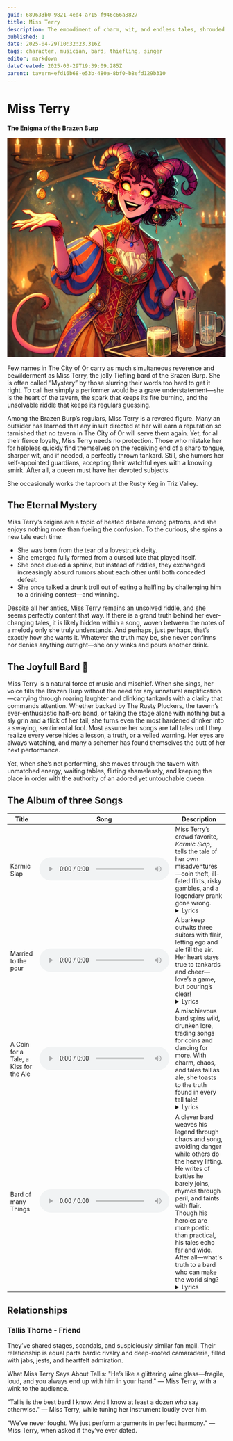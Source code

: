 ```yaml
---
guid: 689633b0-9821-4ed4-a715-f946c66a8827
title: Miss Terry
description: The embodiment of charm, wit, and endless tales, shrouded in mystery.
published: 1
date: 2025-04-29T10:32:23.316Z
tags: character, musician, bard, thiefling, singer
editor: markdown
dateCreated: 2025-03-29T19:39:09.285Z
parent: tavern=efd16b68-e53b-480a-8bf0-b8efd129b310
---
```


# Miss Terry
**The Enigma of the Brazen Burp**

![miss_terry_cartoon.webp](/images/characters/miss_terry_cartoon.webp)

Few names in The City of Or carry as much simultaneous reverence and bewilderment as Miss Terry, the jolly Tiefling bard of the Brazen Burp. She is often called “Mystery” by those slurring their words too hard to get it right. To call her simply a performer would be a grave understatement—she is the heart of the tavern, the spark that keeps its fire burning, and the unsolvable riddle that keeps its regulars guessing.

Among the Brazen Burp’s regulars, Miss Terry is a revered figure. Many an outsider has learned that any insult directed at her will earn  a reputation so tarnished that no  tavern in The City of Or will serve them again. Yet, for all their fierce loyalty, Miss Terry needs no protection. Those who mistake her for helpless quickly find themselves on the receiving end of a sharp tongue, sharper wit, and if needed, a perfectly thrown tankard. Still, she humors her self-appointed guardians, accepting their watchful eyes with a knowing smirk. After all, a queen must have her devoted subjects.

She occasionaly works the taproom at the Rusty Keg in Triz Valley.

## The Eternal Mystery

Miss Terry’s origins are a topic of heated debate among patrons, and she enjoys nothing more than fueling the confusion. To the curious, she spins a new tale each time:
- She was born from the tear of a lovestruck deity.
- She emerged fully formed from a cursed lute that played itself.
- She once dueled a sphinx, but instead of riddles, they exchanged increasingly absurd rumors about each other until both conceded defeat.
- She once talked a drunk troll out of eating a halfling by challenging him to a drinking contest—and winning.

Despite all her antics, Miss Terry remains an unsolved riddle, and she seems perfectly content that way. If there is a grand truth behind her ever-changing tales, it is likely hidden within a song, woven between the notes of a melody only she truly understands. And perhaps, just perhaps, that’s exactly how she wants it. Whatever the truth may be, she never confirms nor denies anything outright—she only winks and pours another drink.


## The Joyfull Bard 🎵 
Miss Terry is a natural force of music and mischief. When she sings, her voice fills the Brazen Burp without the need for any unnatural amplification—carrying through roaring laughter and clinking tankards with a clarity that commands attention. Whether backed by The Rusty Pluckers, the tavern’s ever-enthusiastic half-orc band, or taking the stage alone with nothing but a sly grin and a flick of her tail, she turns even the most hardened drinker into a swaying, sentimental fool. Most assume her songs are tall tales until they realize every verse hides a lesson, a truth, or a veiled warning. Her eyes are always watching, and many a schemer has found themselves the butt of her next performance.

Yet, when she’s not performing, she moves through the tavern with unmatched energy, waiting tables, flirting shamelessly, and keeping the place in order with the authority of an adored yet untouchable queen.

## The Album of three Songs
| Title | Song | Description |
| --- | --- | --- |
| Karmic Slap | <audio controls="1" controlslist="noplaybackrate" src="/music/karmic_slap_v2.mp3"></audio> | Miss Terry’s crowd favorite, *Karmic Slap*, tells the tale of her own misadventures—coin theft, ill-fated flirts, risky gambles, and a legendary prank gone wrong.<details><summary>Lyrics</summary>[Verse 1]<br />Oh, gather ye 'round and hear my plight, <br />Of folly, fate, and misplaced might! <br />I swiped a coin, thought none would see, <br />But karma had a slap for me!<br /><br />[Chorus]<br />The karmic slap, it comes around,<br />One swift crack and down ye go!<br />Think ye sly? Ye’ll kiss the ground,<br />For justice loves a good back-blow!<br /><br />[Verse 2]<br />I wooed a lad with words so sweet, <br />Swore my heart would ne’er retreat, <br />But just as I leaned in for a kiss, <br />His wife's slap said, "No, not like this!"<br /><br />[Chorus]<br />Ohhh, the karmic slap, it comes around, <br />One swift crack and down ye go!<br />Think ye sly? Ye’ll kiss the ground,<br />For justice loves a good back-blow!<br /><br />[Verse 3]<br />I wagered all on dice so bold, <br />Dreams of silver, dreams of gold! <br />But luck it laughed, the dice did sneer, <br />Now I owe more than I own, I fear!<br /><br />[Chorus]<br />Ohhh, the karmic slap, it comes around,<br />One swift crack and down ye go!<br />Think ye sly? Ye’ll kiss the ground,<br />For justice loves a good back-blow!<br /><br />[Verse 4]<br />A trick I played, so sharp, so grand, <br />Tied me mate’s boots with cunning hand! <br />But as he tripped, he flailed ‘round wide, <br />And sent me tumbling on my backside!<br /><br />[Chorus Variation]<br />Ohhh, the karmic slap, it comes around, <br />One swift crack and down ye go!<br />And when ye finally hit the ground<br />You'll meet with justices back-blow!<br /><br />[Outro]<br />So raise a glass, heed well this song, <br />What ye give shall come along! <br />For every prank and every trick, <br />Karma’s got a slap that’s quick!<br /><br />Huzzah!</details>|
|Married to the pour|<audio controls="1" controlslist="noplaybackrate" src="/music/miss_terry-married_to_the_pour.mp3"></audio>|A barkeep outwits three suitors with flair, letting ego and ale fill the air. Her heart stays true to tankards and cheer—love’s a game, but pouring’s clear!<details>	<summary>Lyrics</summary>[Verse 1]<br />Oh, I work the tables, I pour the ale,<br />I mop the floors and spin a tale.<br />But three fine fools came struttin’ in,<br />With grins as wide as a dragon’s sin.<br /><br />One was dashing, one was bold,<br />One had pockets lined with gold.<br />Each swore they’d steal my heart away,<br />But I just laughed and made ‘em pay.<br /><br />[Chorus]<br />So I poured ‘em a drink and I filled up their glasses,<br />Let ‘em compete like a trio of asses.<br />They bickered and bantered and begged me for more,<br />But I’m only in love with the sound of the pour!<br /><br />[Verse 2]<br />First one knelt with a rose in hand,<br />Called me a goddess, oh so grand.<br />But I’ve seen romance crash and burn,<br />Like a wizard who missed his turn.<br /><br />Second one flexed, so strong and tall,<br />Said he'd fight a bear to win my call.<br />I told him, "Dear, that’s quite a feat,<br />But first, can you clean up this spilled mead?"<br /><br />[Chorus]<br />So I poured ‘em a drink and I filled up their glasses,<br />Let ‘em compete like a trio of asses.<br />They bickered and bantered and begged me for more,<br />But I’m only in love with the sound of the pour!<br /><br />[Verse 3]<br />Third one winked, all sly and smooth,<br />Said he’d sing me a love-filled tune.<br />But I write my own, you silly dove,<br />And my favorite verse is "none above!"<br /><br />I thought, "Why choose? What a terrible bother!<br />They flirted with me—let ‘em flirt with each other!"<br />So I spun them round and set ‘em tight,<br />And left ‘em dancing through the night!<br /><br />[Final Chorus]<br />Now they pour drinks and they toast to my cunning,<br />Caught in a tangle they never saw coming!<br />While they sort out their love on the tavern floor,<br />I’ll stay ever faithful… to my tankards and more!<br /><br />[Outro]<br />So raise up your cups, let’s drink and let be,<br />No love affair beats good company!<br />For a heart may break, but one thing’s for sure—<br />I’ll never stray from the call of the pour! <br /></details>
|A Coin for a Tale, a Kiss for the Ale|<audio controls="1" controlslist="noplaybackrate" src="/music/miss_terry-a_coin_for_a_tale_a_kiss_for_the_ale.mp3"></audio>|A mischievous bard spins wild, drunken lore, trading songs for coins and dancing for more. With charm, chaos, and tales tall as ale, she toasts to the truth found in every tall tale!<details><summary>Lyrics</summary>[Verse 1]<br />Oh the fire’s warm and the night is bold,<br />And my purse is light but my heart is gold!<br />With a wink and a laugh, I’ll spin you a yarn,<br />Of goblins who danced through a moonlit barn!<br /><br />[Chorus]<br />So toss me a coin, I’ll sing you a song,<br />If it’s shiny and loud, I might dance along!<br />A coin for a tale, a kiss for the ale,<br />And luck to the fool who believes in the frail!<br /><br />[Verse 2]<br />There once was a troll who juggled two pigs,<br />Till a pixie bet him he'd dance in wigs!<br />He twirled and he tripped in a tutu of foam,<br />Now he runs the bathhouse we call our home!<br /><br />[Chorus]<br />So toss me a coin, I’ll sing you a song,<br />If it’s shiny and loud, I might dance along!<br />A coin for a tale, a kiss for the ale,<br />And cheers to the lies that we tell when we’re pale!<br /><br />[Bridge]<br />Raise your mugs, my devils and dears,<br />For love that was lost and returned with beers!<br />No heroes tonight—just jesters and thieves,<br />And a barmaid with horns and tricks up her sleeves!<br /><br />[Final Chorus]<br />So toss me a coin, I’ll sing you a song,<br />If it’s shiny and loud, I might dance along!<br />A coin for a tale, a kiss for the ale,<br />And a toast to the tales that’ll never grow stale!<br /></details>
|Bard of many Things|<audio controls="1" controlslist="noplaybackrate" src="/music/miss_terry-bard_of_many_things.mp3"></audio>|A clever bard weaves his legend through chaos and song, avoiding danger while others do the heavy lifting. He writes of battles he barely joins, rhymes through peril, and faints with flair. Though his heroics are more poetic than practical, his tales echo far and wide. After all—what's truth to a bard who can make the world sing?<details><summary>Lyrics</summary>[Verse 1]<br />There once was a town with a terrible plight, <br />A dragon, a curse, and a famine (all right?), <br />The heroes arrived with a glint in their eye— <br />And one brought a mirror to check his hair tie.<br /><br />[Verse 2]<br />While warriors clashed with the fangs and the flame, <br />And wizards threw spells that would scramble your name, <br />He ducked through the chaos with elegant flair— <br />And might have tripped over a maiden’s despair.<br /><br />[Chorus]<br />Oh sing me the song of the bard of renown, <br />Who fought with a feather and wrote the beast down! <br />With tales never his, but oh how he sings— <br />All hail! The Bard of Many Things!<br /><br />[Verse 3]<br />A goblin uprising once shook the east pass, <br />While he held a toast and a tall looking-glass. <br />The rogue set the traps, the monk rang the bell— <br />He penned a sonnet and fainted quite well.<br /><br />[Verse 4]<br />A lich cast a hex on the party one day, <br />He scribbled it down—then got out the way. <br />The cleric did smite, the ranger took aim— <br />He rhymed “necromancer” with “dancer of fame.”<br /><br />[Chorus]<br />Oh sing me the song of the bard in the fray, <br />Who danced through the fire and sipped his rosé. <br />A hero? Perhaps! At least while he sings— <br />All hail! The Bard of Many Things!<br />Who danced through the fire and sipped his rosé. <br />A hero? Perhaps! At least while he sings— <br />All hail! The Bard of Many Things!<br /><br />[Bridge]<br />Did he slay the beast?<br />"No, but he watched."<br />Did he seal the breach? <br />"From a very safe spot."<br />Did he take the crown, the coin, and the ring? <br />"No, he named the quest, and made it sing."<br /><br />[Verse 5]<br />Now songs of his daring are sung far and wide, <br />By bards who don’t know he just ran to the side. <br />But none can deny he’s a legend, you see— <br />Especially he, if you ask only he.<br /><br />[Final Chorus]<br />Oh sing me the song of the sly and the slick, <br />Who earned all the glory, and none of the nick. <br />With wit as his blade and charm for his wings— <br />All hail! The Bard of Many Things!</details>

## Relationships
### Tallis Thorne - Friend
They’ve shared stages, scandals, and suspiciously similar fan mail. Their relationship is equal parts bardic rivalry and deep-rooted camaraderie, filled with jabs, jests, and heartfelt admiration.

What Miss Terry Says About Tallis:
"He’s like a glittering wine glass—fragile, loud, and you always end up with him in your hand."
— Miss Terry, with a wink to the audience.

"Tallis is the best bard I know. And I know at least a dozen who say otherwise."
— Miss Terry, while tuning her instrument loudly over him.

"We’ve never fought. We just perform arguments in perfect harmony."
— Miss Terry, when asked if they’ve ever dated.
